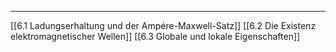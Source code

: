 ***

[[6.1 Ladungserhaltung und der Ampére-Maxwell-Satz]]
[[6.2 Die Existenz elektromagnetischer Wellen]]
[[6.3 Globale und lokale Eigenschaften]]

